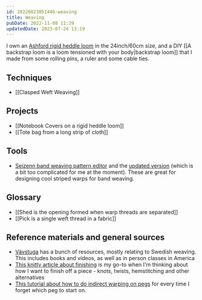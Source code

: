 ```yaml
---
id: 20220823051446-weaving
title: Weaving
pubDate: 2022-11-08 11:29
updatedDate: 2023-07-24 13:19
---
```


I own an [Ashford rigid heddle loom](https://www.winghamwoolwork.co.uk/rigid-heddle-loom.html) in the 24inch/60cm size, and a DIY [[A backstrap loom is a loom tensioned with your body|backstrap loom]] that I made from some rolling pins, a ruler and some cable ties.

## Techniques

- [[Clasped Weft Weaving]]

## Projects

- [[Notebook Covers on a rigid heddle loom]]
- [[Tote bag from a long strip of cloth]]

## Tools

- [Seizenn band weaving pattern editor](https://www.raktres.net/seizenn/editor.html) and the [updated version](https://www.raktres.net/seizenn/) (which is a bit too complicated for me at the moment). These are great for designing cool striped warps for band weaving.

## Glossary

- [[Shed is the opening formed when warp threads are separated]]
- [[Pick is a single weft thread in a fabric]]

## Reference materials and general sources

- [Vävstuga](https://vavstuga.com) has a bunch of resources, mostly relating to Swedish weaving. This includes books and videos, as well as in person classes in America
- [This knitty article about finishing](https://knitty.com/ISSUEw15/FEATw15GW/FEATw15GW.php) is my go-to when I'm thinking about how I want to finish off a piece - knots, twists, hemstitching and other alternatives
- [This tutorial about how to do indirect warping on pegs](https://www.ashford.co.nz/indirect-warping-on-the-rigid-heddle-loom) for every time I forget which peg to start on.
